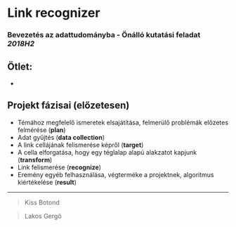 # Link recognizer

### Bevezetés az adattudományba - Önálló kutatási feladat *2018H2*




## Ötlet:
-


## Projekt fázisai (előzetesen) 

- Témához megfelelő ismeretek elsajátítása, felmerülő problémák előzetes felmérése (**plan**) 
- Adat gyűjtés (**data collection**)
- A link cellájának felismerése képről (**target**)
- A cella elforgatása, hogy egy téglalap alapú alakzatot kapjunk (**transform**)
- Link felismerése (**recognize**)
- Eremény egyéb felhasználása, végterméke a projektnek, algoritmus kiértékelése (**result**)

---
> Kiss Botond

> Lakos Gergő
